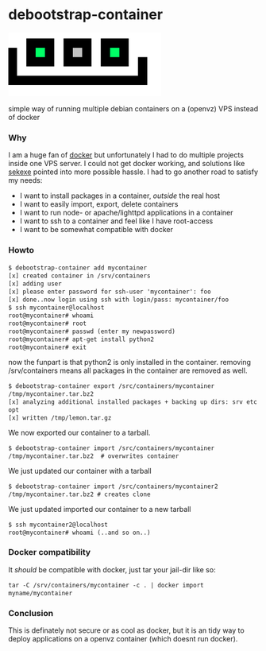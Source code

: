 debootstrap-container
=====================

<img src=".res/logo.png"/>

simple way of running multiple debian containers on a (openvz) VPS instead of docker 

### Why

I am a huge fan of [docker](http://docker.io) but unfortunately I had to do multiple projects inside one VPS server.
I could not get docker working, and solutions like [sekexe](https://github.com/jpetazzo/sekexe) pointed into more possible hassle.
I had to go another road to satisfy my needs:

* I want to install packages in a container, *outside* the real host
* I want to easily import, export, delete containers
* I want to run node- or apache/lighttpd applications in a container
* I want to ssh to a container and feel like I have root-access
* I want to be somewhat compatible with docker

### Howto

    $ debootstrap-container add mycontainer
    [x] created container in /srv/containers
    [x] adding user
    [x] please enter password for ssh-user 'mycontainer': foo
    [x] done..now login using ssh with login/pass: mycontainer/foo
    $ ssh mycontainer@localhost
    root@mycontainer# whoami
    root@mycontainer# root
    root@mycontainer# passwd (enter my newpassword)
    root@mycontainer# apt-get install python2
    root@mycontainer# exit

now the funpart is that python2 is only installed in the container.
removing /srv/containers means all packages in the container are removed as well.

    $ debootstrap-container export /src/containers/mycontainer /tmp/mycontainer.tar.bz2
    [x] analyzing additional installed packages + backing up dirs: srv etc opt
    [x] written /tmp/lemon.tar.gz

We now exported our container to a tarball.

    $ debootstrap-container import /src/containers/mycontainer /tmp/mycontainer.tar.bz2  # overwrites container

We just updated our container with a tarball

    $ debootstrap-container import /src/containers/mycontainer2 /tmp/mycontainer.tar.bz2 # creates clone

We just updated imported our container to a new tarball
    
    $ ssh mycontainer2@localhost
    root@mycontainer# whoami (..and so on..)


### Docker compatibility

It *should* be compatible with docker, just tar your jail-dir like so:

    tar -C /srv/containers/mycontainer -c . | docker import myname/mycontainer

### Conclusion

This is definately not secure or as cool as docker, but it is an tidy way to deploy
applications on a openvz container (which doesnt run docker).
